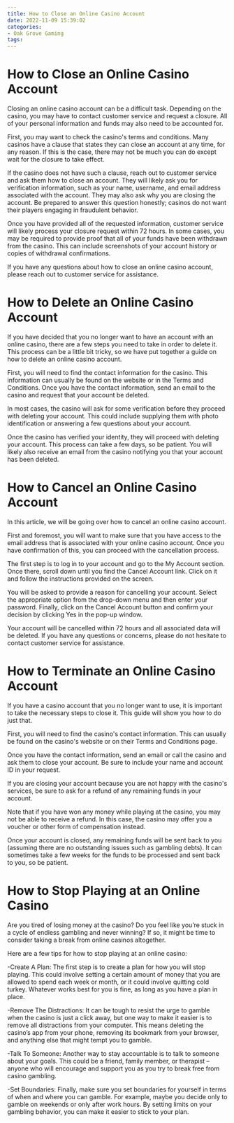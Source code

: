 ```yaml
---
title: How to Close an Online Casino Account
date: 2022-11-09 15:39:02
categories:
- Oak Grove Gaming
tags:
---
```



#  How to Close an Online Casino Account

Closing an online casino account can be a difficult task. Depending on the casino, you may have to contact customer service and request a closure. All of your personal information and funds may also need to be accounted for.

First, you may want to check the casino's terms and conditions. Many casinos have a clause that states they can close an account at any time, for any reason. If this is the case, there may not be much you can do except wait for the closure to take effect.

If the casino does not have such a clause, reach out to customer service and ask them how to close an account. They will likely ask you for verification information, such as your name, username, and email address associated with the account. They may also ask why you are closing the account. Be prepared to answer this question honestly; casinos do not want their players engaging in fraudulent behavior.

Once you have provided all of the requested information, customer service will likely process your closure request within 72 hours. In some cases, you may be required to provide proof that all of your funds have been withdrawn from the casino. This can include screenshots of your account history or copies of withdrawal confirmations.

If you have any questions about how to close an online casino account, please reach out to customer service for assistance.

#  How to Delete an Online Casino Account

If you have decided that you no longer want to have an account with an online casino, there are a few steps you need to take in order to delete it. This process can be a little bit tricky, so we have put together a guide on how to delete an online casino account.

First, you will need to find the contact information for the casino. This information can usually be found on the website or in the Terms and Conditions. Once you have the contact information, send an email to the casino and request that your account be deleted.

In most cases, the casino will ask for some verification before they proceed with deleting your account. This could include supplying them with photo identification or answering a few questions about your account.

Once the casino has verified your identity, they will proceed with deleting your account. This process can take a few days, so be patient. You will likely also receive an email from the casino notifying you that your account has been deleted.

#  How to Cancel an Online Casino Account

In this article, we will be going over how to cancel an online casino account.

First and foremost, you will want to make sure that you have access to the email address that is associated with your online casino account. Once you have confirmation of this, you can proceed with the cancellation process.

The first step is to log in to your account and go to the My Account section. Once there, scroll down until you find the Cancel Account link. Click on it and follow the instructions provided on the screen.

You will be asked to provide a reason for cancelling your account. Select the appropriate option from the drop-down menu and then enter your password. Finally, click on the Cancel Account button and confirm your decision by clicking Yes in the pop-up window.

Your account will be cancelled within 72 hours and all associated data will be deleted. If you have any questions or concerns, please do not hesitate to contact customer service for assistance.

#  How to Terminate an Online Casino Account

If you have a casino account that you no longer want to use, it is important to take the necessary steps to close it. This guide will show you how to do just that.

First, you will need to find the casino's contact information. This can usually be found on the casino's website or on their Terms and Conditions page.

Once you have the contact information, send an email or call the casino and ask them to close your account. Be sure to include your name and account ID in your request.

If you are closing your account because you are not happy with the casino's services, be sure to ask for a refund of any remaining funds in your account.

Note that if you have won any money while playing at the casino, you may not be able to receive a refund. In this case, the casino may offer you a voucher or other form of compensation instead.

Once your account is closed, any remaining funds will be sent back to you (assuming there are no outstanding issues such as gambling debts). It can sometimes take a few weeks for the funds to be processed and sent back to you, so be patient.

#  How to Stop Playing at an Online Casino

Are you tired of losing money at the casino? Do you feel like you’re stuck in a cycle of endless gambling and never winning? If so, it might be time to consider taking a break from online casinos altogether.

Here are a few tips for how to stop playing at an online casino:

-Create A Plan: The first step is to create a plan for how you will stop playing. This could involve setting a certain amount of money that you are allowed to spend each week or month, or it could involve quitting cold turkey. Whatever works best for you is fine, as long as you have a plan in place.

-Remove The Distractions: It can be tough to resist the urge to gamble when the casino is just a click away, but one way to make it easier is to remove all distractions from your computer. This means deleting the casino’s app from your phone, removing its bookmark from your browser, and anything else that might tempt you to gamble.

-Talk To Someone: Another way to stay accountable is to talk to someone about your goals. This could be a friend, family member, or therapist – anyone who will encourage and support you as you try to break free from casino gambling.

-Set Boundaries: Finally, make sure you set boundaries for yourself in terms of when and where you can gamble. For example, maybe you decide only to gamble on weekends or only after work hours. By setting limits on your gambling behavior, you can make it easier to stick to your plan.